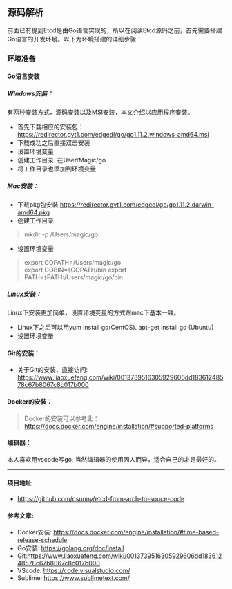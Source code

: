 ## 源码解析

前面已有提到Etcd是由Go语言实现的，所以在阅读Etcd源码之前，首先需要搭建Go语言的开发环境。以下为环境搭建的详细步骤：

### 环境准备

#### Go语言安装
##### Windows安装：

 有两种安装方式，源码安装以及MSI安装，本文介绍以应用程序安装。
- 首先下载相应的安装包：https://redirector.gvt1.com/edgedl/go/go1.11.2.windows-amd64.msi
- 下载成功之后直接双击安装
- 设置环境变量
- 创建工作目录.   在User/Magic/go
- 将工作目录也添加到环境变量
   
##### Mac安装：
-  下载pkg包安装
https://redirector.gvt1.com/edgedl/go/go1.11.2.darwin-amd64.pkg
-  创建工作目录
>  mkdir -p /Users/magic/go

-  设置环境变量
> export GOPATH=/Users/magic/go  
> export GOBIN=`$`GOPATH/bin
> export PATH=`$`PATH:/Users/magic/go/bin 
    
    

    

##### Linux安装：
Linux下安装更加简单，设置环境变量的方式跟mac下基本一致。
- Linux下之后可以用yum install go(CentOS).  apt-get install go (Ubuntu)
- 设置环境变量
  
#### Git的安装：
   

- 关于Git的安装，直接访问:
https://www.liaoxuefeng.com/wiki/0013739516305929606dd18361248578c67b8067c8c017b000

#### Docker的安装：

>    Docker的安装可以参考此：https://docs.docker.com/engine/installation/#supported-platforms

#### 编辑器：

本人喜欢用vscode写go, 当然编辑器的使用因人而异，适合自己的才是最好的。

---

#### 项目地址
- https://github.com/csunny/etcd-from-arch-to-souce-code

#### 参考文章:
 
 - Docker安装: https://docs.docker.com/engine/installation/#time-based-release-schedule 
 - Go安装:  https://golang.org/doc/install    
 - Git:https://www.liaoxuefeng.com/wiki/0013739516305929606dd18361248578c67b8067c8c017b000
 - VScode: https://code.visualstudio.com/
 - Sublime:    https://www.sublimetext.com/